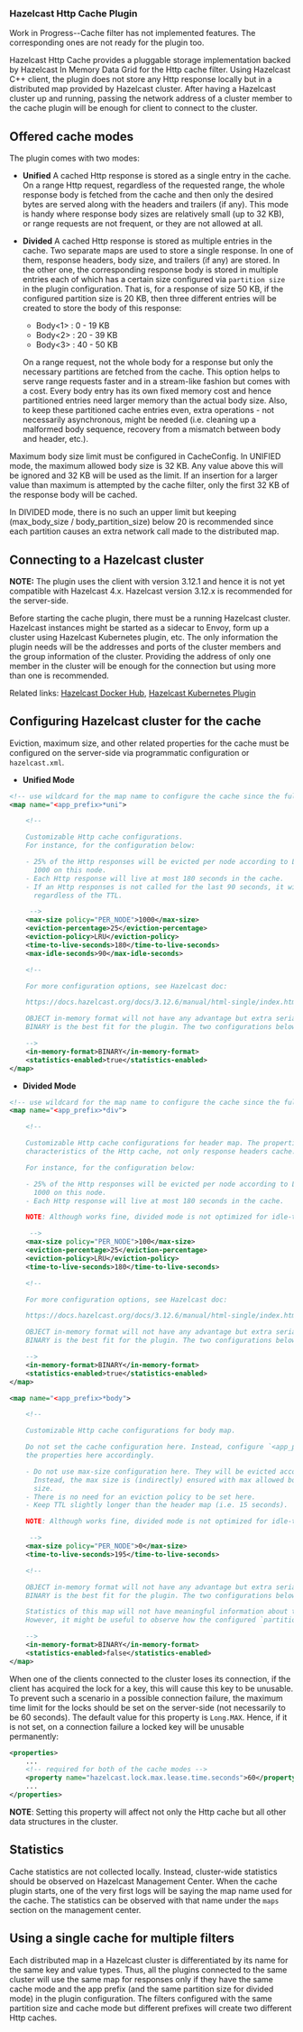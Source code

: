 ### Hazelcast Http Cache Plugin
Work in Progress--Cache filter has not implemented features. The corresponding ones are not ready for the plugin too.

Hazelcast Http Cache provides a pluggable storage implementation backed by Hazelcast In Memory Data Grid for the Http
cache filter. Using Hazelcast C++ client, the plugin does not store any Http response locally but in a distributed map
provided by Hazelcast cluster. After having a Hazelcast cluster up and running, passing the network address of a
cluster member to the cache plugin will be enough for client to connect to the cluster.

## Offered cache modes
The plugin comes with two modes:

 - **Unified**
A cached Http response is stored as a single entry in the cache. On a range Http request, regardless of the requested
range, the whole response body is fetched from the cache and then only the desired bytes are served along with the
headers and trailers (if any). This mode is handy where response body sizes are relatively small (up to 32 KB), or
range requests are not frequent, or they are not allowed at all.

 - **Divided**
A cached Http response is stored as multiple entries in the cache. Two separate maps are used to store a single
response. In one of them, response headers, body size, and trailers (if any) are stored. In the other one, the
corresponding response body is stored in multiple entries each of which has a certain size configured via `partition
size` in the plugin configuration. That is, for a response of size 50 KB, if the configured partition size is 20 KB,
then three different entries will be created to store the body of this response:
    - Body<1> : 0 - 19 KB
    - Body<2> : 20 - 39 KB
    - Body<3> : 40 - 50 KB

    On a range request, not the whole body for a response but only the necessary partitions are fetched from the
    cache. This option helps to serve range requests faster and in a stream-like fashion but comes with a cost. Every
    body entry has its own fixed memory cost and hence partitioned entries need larger memory than the actual body
    size. Also, to keep these partitioned cache entries even, extra operations - not necessarily asynchronous, might
    be needed (i.e. cleaning up a malformed body sequence, recovery from a mismatch between body and header, etc.).

Maximum body size limit must be configured in CacheConfig. In UNIFIED mode, the maximum allowed body size is 32 KB.
Any value above this will be ignored and 32 KB will be used as the limit. If an insertion for a larger value than
maximum is attempted by the cache filter, only the first 32 KB of the response body will be cached.

In DIVIDED mode, there is no such an upper limit but keeping (max_body_size / body_partition_size) below 20 is
recommended since each partition causes an extra network call made to the distributed map.

## Connecting to a Hazelcast cluster
**NOTE:** The plugin uses the client with version 3.12.1 and hence it is not yet compatible with Hazelcast 4.x.
Hazelcast version 3.12.x is recommended for the server-side.

Before starting the cache plugin, there must be a running Hazelcast cluster. Hazelcast instances might be started
as a sidecar to Envoy, form up a cluster using Hazelcast Kubernetes plugin, etc. The only information the plugin needs
will be the addresses and ports of the cluster members and the group information of the cluster. Providing the address
of only one member in the cluster will be enough for the connection but using more than one is recommended.

Related links: [Hazelcast Docker Hub](https://hub.docker.com/r/hazelcast/hazelcast/),
[Hazelcast Kubernetes Plugin](https://github.com/hazelcast/hazelcast-kubernetes)

## Configuring Hazelcast cluster for the cache
Eviction, maximum size, and other related properties for the cache must be configured on the server-side
via programmatic configuration or `hazelcast.xml`.

 - **Unified Mode**

```xml
<!-- use wildcard for the map name to configure the cache since the full name is determined by the plugin -->
<map name="<app_prefix>*uni">

    <!--

    Customizable Http cache configurations.
    For instance, for the configuration below:

    - 25% of the Http responses will be evicted per node according to LRU policy when the map size hits
      1000 on this node.
    - Each Http response will live at most 180 seconds in the cache.
    - If an Http responses is not called for the last 90 seconds, it will be evicted immediately
      regardless of the TTL.

     -->
    <max-size policy="PER_NODE">1000</max-size>
    <eviction-percentage>25</eviction-percentage>
    <eviction-policy>LRU</eviction-policy>
    <time-to-live-seconds>180</time-to-live-seconds>
    <max-idle-seconds>90</max-idle-seconds>

    <!--

    For more configuration options, see Hazelcast doc:

    https://docs.hazelcast.org/docs/3.12.6/manual/html-single/index.html#map

    OBJECT in-memory format will not have any advantage but extra serialization cost here. Setting it to
    BINARY is the best fit for the plugin. The two configurations below are also the default values.

    -->
    <in-memory-format>BINARY</in-memory-format>
    <statistics-enabled>true</statistics-enabled>
</map>
```

 - **Divided Mode**

```xml
<!-- use wildcard for the map name to configure the cache since the full name is determined by the plugin -->
<map name="<app_prefix>*div">

    <!--

    Customizable Http cache configurations for header map. The properties below will determine the
    characteristics of the Http cache, not only response headers cache.

    For instance, for the configuration below:

    - 25% of the Http responses will be evicted per node according to LRU policy when the map size hits
      1000 on this node.
    - Each Http response will live at most 180 seconds in the cache.

    NOTE: Although works fine, divided mode is not optimized for idle-time based eviction.

     -->
    <max-size policy="PER_NODE">100</max-size>
    <eviction-percentage>25</eviction-percentage>
    <eviction-policy>LRU</eviction-policy>
    <time-to-live-seconds>180</time-to-live-seconds>

    <!--

    For more configuration options, see Hazelcast doc:

    https://docs.hazelcast.org/docs/3.12.6/manual/html-single/index.html#map

    OBJECT in-memory format will not have any advantage but extra serialization cost here. Setting it to
    BINARY is the best fit for the plugin. The two configurations below are also the default values.

    -->
    <in-memory-format>BINARY</in-memory-format>
    <statistics-enabled>true</statistics-enabled>
</map>

<map name="<app_prefix>*body">

    <!--

    Customizable Http cache configurations for body map.

    Do not set the cache configuration here. Instead, configure `<app_prefix>*div` first and set
    the properties here accordingly.

    - Do not use max-size configuration here. They will be evicted according to TTL when their header is evicted.
      Instead, the max size is (indirectly) ensured with max allowed body size configuration along with the partition
      size.
    - There is no need for an eviction policy to be set here.
    - Keep TTL slightly longer than the header map (i.e. 15 seconds).

    NOTE: Although works fine, divided mode is not optimized for idle-time based eviction.

     -->
    <max-size policy="PER_NODE">0</max-size>
    <time-to-live-seconds>195</time-to-live-seconds>

    <!--

    OBJECT in-memory format will not have any advantage but extra serialization cost here. Setting it to
    BINARY is the best fit for the plugin. The two configurations below are also the default values.

    Statistics of this map will not have meaningful information about the cache and can be disabled if not needed.
    However, it might be useful to observe how the configured `partition_size` fits for the cached responses.

    -->
    <in-memory-format>BINARY</in-memory-format>
    <statistics-enabled>false</statistics-enabled>
</map>
```

When one of the clients connected to the cluster loses its connection, if the client has acquired the lock for a
key, this will cause this key to be unusable. To prevent such a scenario in a possible connection failure, the
maximum time limit for the locks should be set on the server-side (not necessarily to be 60 seconds). The default
value for this property is `Long.MAX`. Hence, if it is not set, on a connection failure a locked key will
be unusable permanently:
```xml
<properties>
    ...
    <!-- required for both of the cache modes -->
    <property name="hazelcast.lock.max.lease.time.seconds">60</property>
    ...
</properties>
```
**NOTE**: Setting this property will affect not only the Http cache but all other data structures in the cluster.

## Statistics
Cache statistics are not collected locally. Instead, cluster-wide statistics should be observed on Hazelcast
Management Center. When the cache plugin starts, one of the very first logs will be saying the map name used for
the cache. The statistics can be observed with that name under the `maps` section on the management center.

## Using a single cache for multiple filters
Each distributed map in a Hazelcast cluster is differentiated by its name for the same key and value types. Thus,
all the plugins connected to the same cluster will use the same map for responses only if they have the same cache
mode and the app prefix (and the same partition size for divided mode) in the plugin configuration. The filters
configured with the same partition size and cache mode but different prefixes will create two different Http caches.